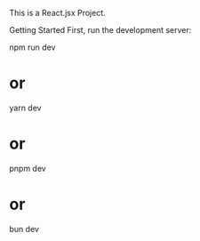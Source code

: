 This is a React.jsx Project.

Getting Started
First, run the development server:

npm run dev
# or
yarn dev
# or
pnpm dev
# or
bun dev

